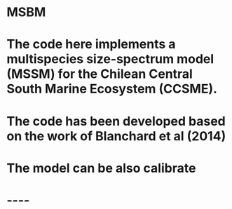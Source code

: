 # MSBM
# The code here implements a multispecies size-spectrum model (MSSM) for the Chilean Central South Marine Ecosystem (CCSME).
# The code has been developed based on the work of Blanchard et al (2014) 
# The model can be also calibrate 
# ----
